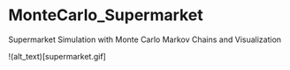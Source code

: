 # MonteCarlo_Supermarket
Supermarket Simulation with Monte Carlo Markov Chains and Visualization

!(alt_text)[supermarket.gif]
